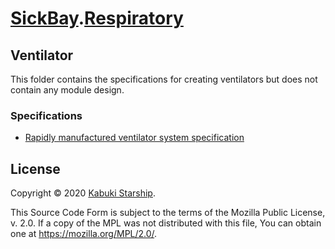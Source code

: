 # [SickBay](../../../).[Respiratory](../)

## Ventilator

This folder contains the specifications for creating ventilators but does not contain any module design.

### Specifications

* [Rapidly manufactured ventilator system specification](./resources/rapidly_manufactured_ventilator_system_spec)

## License

Copyright © 2020 [Kabuki Starship](https://kabukistarship.com).

This Source Code Form is subject to the terms of the Mozilla Public License, v. 2.0. If a copy of the MPL was not distributed with this file, You can obtain one at <https://mozilla.org/MPL/2.0/>.
